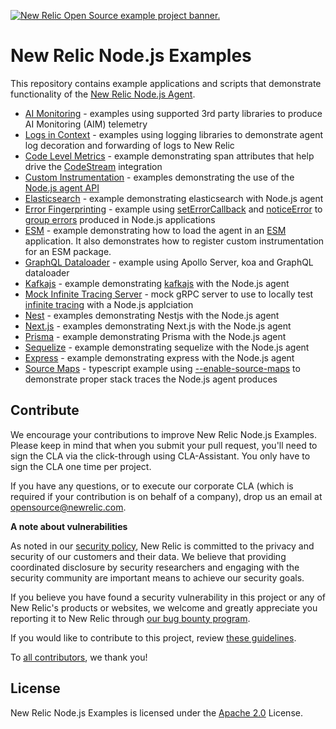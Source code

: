<a href="https://opensource.newrelic.com/oss-category/#example-code"><picture><source media="(prefers-color-scheme: dark)" srcset="https://github.com/newrelic/opensource-website/raw/main/src/images/categories/dark/Example_Code.png"><source media="(prefers-color-scheme: light)" srcset="https://github.com/newrelic/opensource-website/raw/main/src/images/categories/Example_Code.png"><img alt="New Relic Open Source example project banner." src="https://github.com/newrelic/opensource-website/raw/main/src/images/categories/Example_Code.png"></picture></a>

# New Relic Node.js Examples

This repository contains example applications and scripts that demonstrate functionality of the [New Relic Node.js Agent](https://github.com/newrelic/node-newrelic).  

 * [AI Monitoring](./ai-monitoring) - examples using supported 3rd party libraries to produce AI Monitoring (AIM) telemetry
 * [Logs in Context](./application-logging) - examples using logging libraries to demonstrate agent log decoration and forwarding of logs to New Relic
 * [Code Level Metrics](./code-level-metrics) - example demonstrating span attributes that help drive the [CodeStream](https://newrelic.com/codestream) integration
 * [Custom Instrumentation](./custom-instrumentation) - examples demonstrating the use of the [Node.js agent API](https://newrelic.github.io/node-newrelic/API.html)
 * [Elasticsearch](./elasticsearch) - example demonstrating elasticsearch with Node.js agent
 * [Error Fingerprinting](./error-fingerprinting) - example using [setErrorCallback](https://newrelic.github.io/node-newrelic/API.html#setErrorGroupCallback) and [noticeError](https://newrelic.github.io/node-newrelic/API.html#noticeError) to [group errors](https://docs.newrelic.com/docs/errors-inbox/errors-inbox/#error-groups) produced in Node.js applications
 * [ESM](./esm-app) - example demonstrating how to load the agent in an [ESM](https://nodejs.org/api/esm.html) application. It also demonstrates how to register custom instrumentation for an ESM package.
 * [GraphQL Dataloader](./graphql-koa-dataloader) - example using Apollo Server, koa and GraphQL dataloader
 * [Kafkajs](./kafkajs) - example demonstrating [kafkajs](https://kafka.js.org/) with the Node.js agent 
 * [Mock Infinite Tracing Server](./mock-infinite-tracing-server) - mock gRPC server to use to locally test [infinite tracing](https://docs.newrelic.com/docs/distributed-tracing/infinite-tracing/introduction-infinite-tracing/) with a Node.js applciation 
 * [Nest](./nestjs) - examples demonstrating Nestjs with the Node.js agent
 * [Next.js](./nextjs) - examples demonstrating Next.js with the Node.js agent
 * [Prisma](./prisma-app) - example demonstrating Prisma with the Node.js agent
 * [Sequelize](./sequelize-app) - example demonstrating sequelize with the Node.js agent
 * [Express](./simple-express-app) - example demonstrating express with the Node.js agent
 * [Source Maps](./source-maps) - typescript example using [--enable-source-maps](https://nodejs.org/dist/latest-v22.x/docs/api/cli.html#--enable-source-maps) to demonstrate proper stack traces the Node.js agent produces 

## Contribute

We encourage your contributions to improve New Relic Node.js Examples. Please keep in mind that when you submit your pull request, you'll need to sign the CLA via the click-through using CLA-Assistant. You only have to sign the CLA one time per project.

If you have any questions, or to execute our corporate CLA (which is required if your contribution is on behalf of a company), drop us an email at opensource@newrelic.com.

**A note about vulnerabilities**

As noted in our [security policy](../../security/policy), New Relic is committed to the privacy and security of our customers and their data. We believe that providing coordinated disclosure by security researchers and engaging with the security community are important means to achieve our security goals.

If you believe you have found a security vulnerability in this project or any of New Relic's products or websites, we welcome and greatly appreciate you reporting it to New Relic through [our bug bounty program](https://docs.newrelic.com/docs/security/security-privacy/information-security/report-security-vulnerabilities/).

If you would like to contribute to this project, review [these guidelines](./CONTRIBUTING.md).

To [all contributors](https://github.com/newrelic/newrelic-node-examples/graphs/contributors), we thank you!  

## License
New Relic Node.js Examples is licensed under the [Apache 2.0](http://apache.org/licenses/LICENSE-2.0.txt) License.
